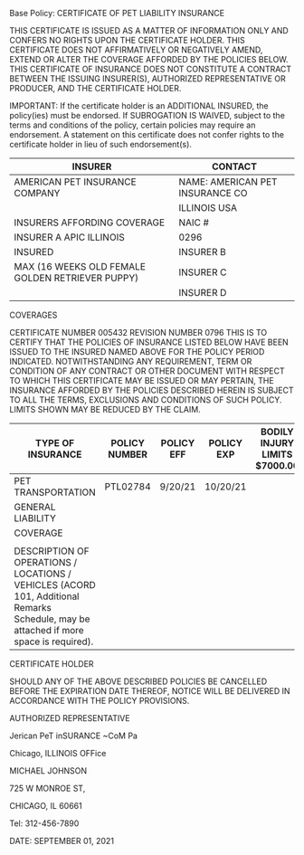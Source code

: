 Base Policy:
CERTIFICATE OF PET LIABILITY INSURANCE

THIS CERTIFICATE IS ISSUED AS A MATTER OF INFORMATION ONLY AND CONFERS NO RIGHTS UPON THE CERTIFICATE HOLDER. THIS CERTIFICATE DOES NOT AFFIRMATIVELY OR NEGATIVELY AMEND, EXTEND OR ALTER THE COVERAGE AFFORDED BY THE POLICIES BELOW. THIS CERTIFICATE OF INSURANCE DOES NOT CONSTITUTE A CONTRACT BETWEEN THE ISSUING INSURER(S), AUTHORIZED REPRESENTATIVE OR PRODUCER, AND THE CERTIFICATE HOLDER.

IMPORTANT: If the certificate holder is an ADDITIONAL INSURED, the policy(ies) must be endorsed. If SUBROGATION IS WAIVED, subject to the terms and conditions of the policy, certain policies may require an endorsement. A statement on this certificate does not confer rights to the certificate holder in lieu of such endorsement(s).

|INSURER|CONTACT|
|---|---|
|AMERICAN PET INSURANCE COMPANY|NAME: AMERICAN PET INSURANCE CO|
| |ILLINOIS USA|
|INSURERS AFFORDING COVERAGE|NAIC #|
|INSURER A APIC ILLINOIS|0296|
|INSURED|INSURER B|
|MAX (16 WEEKS OLD FEMALE GOLDEN RETRIEVER PUPPY)|INSURER C|
| |INSURER D|

COVERAGES

CERTIFICATE NUMBER
005432
REVISION NUMBER
0796
THIS IS TO CERTIFY THAT THE POLICIES OF INSURANCE LISTED BELOW HAVE BEEN ISSUED TO THE INSURED NAMED ABOVE FOR THE POLICY PERIOD INDICATED. NOTWITHSTANDING ANY REQUIREMENT, TERM OR CONDITION OF ANY CONTRACT OR OTHER DOCUMENT WITH RESPECT TO WHICH THIS CERTIFICATE MAY BE ISSUED OR MAY PERTAIN, THE INSURANCE AFFORDED BY THE POLICIES DESCRIBED HEREIN IS SUBJECT TO ALL THE TERMS, EXCLUSIONS AND CONDITIONS OF SUCH POLICY. LIMITS SHOWN MAY BE REDUCED BY THE CLAIM.

|TYPE OF INSURANCE|POLICY NUMBER|POLICY EFF|POLICY EXP|BODILY INJURY LIMITS $7000.00|PROPERTY $7000.00|
|---|---|---|---|---|---|
|PET TRANSPORTATION|PTL02784|9/20/21|10/20/21| | |
|GENERAL LIABILITY| | | | | |
|COVERAGE| | | | | |
| | | | | | |
|DESCRIPTION OF OPERATIONS / LOCATIONS / VEHICLES (ACORD 101, Additional Remarks Schedule, may be attached if more space is required).| | | | | |

CERTIFICATE HOLDER

SHOULD ANY OF THE ABOVE DESCRIBED POLICIES BE CANCELLED BEFORE THE EXPIRATION DATE THEREOF, NOTICE WILL BE DELIVERED IN ACCORDANCE WITH THE POLICY PROVISIONS.

AUTHORIZED REPRESENTATIVE

Jerican PeT inSURANCE ~CoM Pa

Chicago, ILLINOIS OFFice

MICHAEL JOHNSON

725 W MONROE ST,

CHICAGO, IL 60661

Tel: 312-456-7890

DATE: SEPTEMBER 01, 2021
